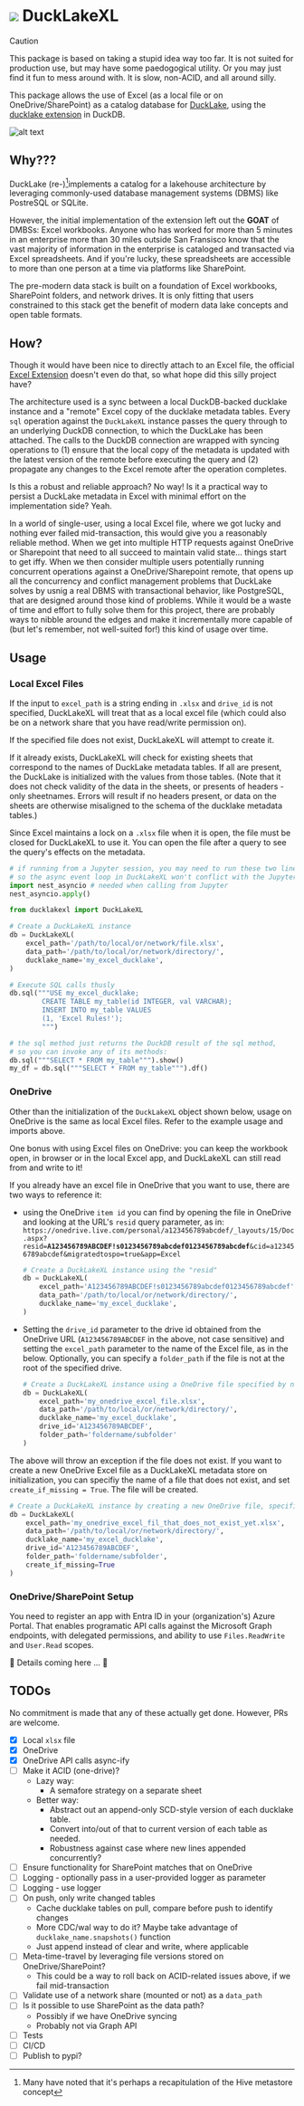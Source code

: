 # ![](readme_images/ducklake_logo_white_small.png) DuckLakeXL

> [!CAUTION]
> This package is based on taking a stupid idea way too far. It is not suited for production use, but may have some paedogogical utility. Or you may just find it fun to mess around with. It is slow, non-ACID, and all around silly. 

This package allows the use of Excel (as a local file or on OneDrive/SharePoint) as a catalog database for [DuckLake](https://ducklake.select/), using the [ducklake extension](https://duckdb.org/docs/stable/core_extensions/ducklake) in DuckDB.

![alt text](readme_images/ducklakeXL_insert_into_table_2.gif)

## Why???

DuckLake (re-)[^1]implements a catalog for a lakehouse architecture by leveraging commonly-used database management systems (DBMS) like PostreSQL or SQLite. 

However, the initial implementation of the extension left out the **GOAT** of DMBSs: Excel workbooks. Anyone who has worked for more than 5 minutes in an enterprise more than 30 miles outside San Fransisco know that the vast majority of information in the enterprise is cataloged and transacted via Excel spreadsheets. And if you're lucky, these spreadsheets are accessible to more than one person at a time via platforms like SharePoint.

The pre-modern data stack is built on a foundation of Excel workbooks, SharePoint folders, and network drives. It is only fitting that users constrained to this stack get the benefit of modern data lake concepts and open table formats.  

[^1]: Many have noted that it's perhaps a recapitulation of the Hive metastore concept

## How?

Though it would have been nice to directly attach to an Excel file, the official [Excel Extension](https://duckdb.org/docs/stable/core_extensions/excel.html) doesn't even do that, so what hope did this silly project have?

The architecture used is a sync between a local DuckDB-backed ducklake instance and a "remote" Excel copy of the ducklake metadata tables. Every `sql` operation against the `DuckLakeXL` instance passes the query through to an underlying DuckDB connection, to which the DuckLake has been attached. The calls to the DuckDB connection are wrapped with syncing operations to (1) ensure that the local copy of the metadata is updated with the latest version of the remote before executing the query and (2) propagate any changes to the Excel remote after the operation completes. 

Is this a robust and reliable approach? No way! Is it a practical way to persist a DuckLake metadata in Excel with minimal effort on the implementation side? Yeah. 

In a world of single-user, using a local Excel file, where we got lucky and nothing ever failed mid-transaction, this would give you a reasonably reliable method. When we get into multiple HTTP requests against OneDrive or Sharepoint that need to all succeed to maintain valid state... things start to get iffy. When we then consider multiple users potentially running concurrent operations against a OneDrive/Sharepoint remote, that opens up all the concurrency and conflict management problems that DuckLake solves by usnig a real DBMS with transactional behavior, like PostgreSQL, that are designed around those kind of problems. While it would be a waste of time and effort to fully solve them for this project, there are probably ways to nibble around the edges and make it incrementally more capable of (but let's remember, not well-suited for!) this kind of usage over time. 

## Usage

### Local Excel Files

If the input to `excel_path` is a string ending in `.xlsx` and `drive_id` is not specified, DuckLakeXL will treat that as a local excel file (which could also be on a network share that you have read/write permission on).

If the specified file does not exist, DuckLakeXL will attempt to create it.

If it already exists, DuckLakeXL will check for existing sheets that correspond to the names of DuckLake metadata tables. If all are present, the DuckLake is initialized with the values from those tables. (Note that it does not check validity of the data in the sheets, or presents of headers - only sheetnames. Errors will result if no headers present, or data on the sheets are otherwise misaligned to the schema of the ducklake metadata tables.)

Since Excel maintains a lock on a `.xlsx` file when it is open, the file must be closed for DuckLakeXL to use it. You can open the file after a query to see the query's effects on the metadata.

```python
# if running from a Jupyter session, you may need to run these two lines invoking nest_asyncio
# so the async event loop in DuckLakeXL won't conflict with the Jupyter kernel's event loop
import nest_asyncio # needed when calling from Jupyter
nest_asyncio.apply()

from ducklakexl import DuckLakeXL

# Create a DuckLakeXL instance
db = DuckLakeXL(
    excel_path='/path/to/local/or/network/file.xlsx',
    data_path='/path/to/local/or/network/directory/',
    ducklake_name='my_excel_ducklake',
)

# Execute SQL calls thusly
db.sql("""USE my_excel_ducklake;
        CREATE TABLE my_table(id INTEGER, val VARCHAR);
        INSERT INTO my_table VALUES
        (1, 'Excel Rules!');
        """) 

# the sql method just returns the DuckDB result of the sql method, 
# so you can invoke any of its methods:
db.sql("""SELECT * FROM my_table""").show()
my_df = db.sql("""SELECT * FROM my_table""").df()
```

### OneDrive

Other than the initialization of the `DuckLakeXL` object shown below, usage on OneDrive is the same as local Excel files. Refer to the example usage and imports above.

One bonus with using Excel files on OneDrive: you can keep the workbook open, in browser or in the local Excel app, and DuckLakeXL can still read from and write to it!

If you already have an excel file in OneDrive that you want to use, there are two ways to reference it:
- using the OneDrive `item id` you can find by opening the file in OneDrive and looking at the URL's `resid` query parameter, as in:
`https://onedrive.live.com/personal/a123456789abcdef/_layouts/15/Doc.aspx?resid=`**`A123456789ABCDEF!s0123456789abcdef0123456789abcdef`**`&cid=a123456789abcdef&migratedtospo=true&app=Excel` 
    ```python
    # Create a DuckLakeXL instance using the "resid"
    db = DuckLakeXL(
        excel_path='A123456789ABCDEF!s0123456789abcdef0123456789abcdef',
        data_path='/path/to/local/or/network/directory/',
        ducklake_name='my_excel_ducklake',
    )
    ```

- Setting the `drive_id` parameter to the drive id obtained from the OneDrive URL (`A123456789ABCDEF` in the above, not case sensitive) and setting the `excel_path` parameter to the name of the Excel file, as in the below. Optionally, you can specify a `folder_path` if the file is not at the root of the specified drive.
    ```python
    # Create a DuckLakeXL instance using a OneDrive file specified by name
    db = DuckLakeXL(
        excel_path='my_onedrive_excel_file.xlsx',
        data_path='/path/to/local/or/network/directory/',
        ducklake_name='my_excel_ducklake',
        drive_id='A123456789ABCDEF',
        folder_path='foldername/subfolder'
    )
    ```

The above will throw an exception if the file does not exist. If you want to create a new OneDrive Excel file as a DuckLakeXL metadata store on initialization, you can specifiy the name of a file that does not exist, and set `create_if_missing = True`. The file will be created.

```python
# Create a DuckLakeXL instance by creating a new OneDrive file, specified by name
db = DuckLakeXL(
    excel_path='my_onedrive_excel_fil_that_does_not_exist_yet.xlsx',
    data_path='/path/to/local/or/network/directory/',
    ducklake_name='my_excel_ducklake',
    drive_id='A123456789ABCDEF',
    folder_path='foldername/subfolder',
    create_if_missing=True
)
```

### OneDrive/SharePoint Setup

You need to register an app with Entra ID in your (organization's) Azure Portal. That enables programatic API calls against the Microsoft Graph endpoints, with delegated permissions, and ability to use `Files.ReadWrite` and `User.Read` scopes.

🚧 Details coming here ... 🚧

## TODOs

No commitment is made that any of these actually get done. However, PRs are welcome.

- [x] Local `xlsx` file
- [x] OneDrive
- [x] OneDrive API calls async-ify
- [ ] Make it ACID (one-drive)?
    - Lazy way: 
        - A semafore strategy on a separate sheet
    - Better way: 
        - Abstract out an append-only SCD-style version of each ducklake table. 
        - Convert into/out of that to current version of each table as needed.
        - Robustness against case where new lines appended concurrently?
- [ ] Ensure functionality for SharePoint matches that on OneDrive 
- [ ] Logging - optionally pass in a user-provided logger as parameter
- [ ] Logging - use logger
- [ ] On push, only write changed tables
    - Cache ducklake tables on pull, compare before push to identify changes
    - More CDC/wal way to do it? Maybe take advantage of `ducklake_name.snapshots()` function
    - Just append instead of clear and write, where applicable
- [ ] Meta-time-travel by leveraging file versions stored on OneDrive/SharePoint?
    - This could be a way to roll back on ACID-related issues above, if we fail mid-transaction
- [ ] Validate use of a network share (mounted or not) as a `data_path`
- [ ] Is it possible to use SharePoint as the data path?
    - Possibly if we have OneDrive syncing
    - Probably not via Graph API
- [ ] Tests
- [ ] CI/CD
- [ ] Publish to pypi?